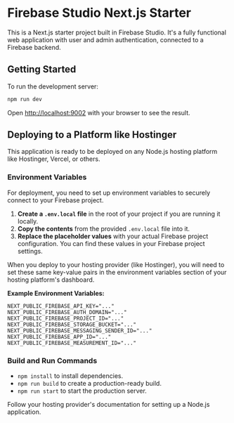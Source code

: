 # Firebase Studio Next.js Starter

This is a Next.js starter project built in Firebase Studio. It's a fully functional web application with user and admin authentication, connected to a Firebase backend.

## Getting Started

To run the development server:

```bash
npm run dev
```

Open [http://localhost:9002](http://localhost:9002) with your browser to see the result.

## Deploying to a Platform like Hostinger

This application is ready to be deployed on any Node.js hosting platform like Hostinger, Vercel, or others.

### Environment Variables

For deployment, you need to set up environment variables to securely connect to your Firebase project.

1.  **Create a `.env.local` file** in the root of your project if you are running it locally.
2.  **Copy the contents** from the provided `.env.local` file into it.
3.  **Replace the placeholder values** with your actual Firebase project configuration. You can find these values in your Firebase project settings.

When you deploy to your hosting provider (like Hostinger), you will need to set these same key-value pairs in the environment variables section of your hosting platform's dashboard.

**Example Environment Variables:**

```
NEXT_PUBLIC_FIREBASE_API_KEY="..."
NEXT_PUBLIC_FIREBASE_AUTH_DOMAIN="..."
NEXT_PUBLIC_FIREBASE_PROJECT_ID="..."
NEXT_PUBLIC_FIREBASE_STORAGE_BUCKET="..."
NEXT_PUBLIC_FIREBASE_MESSAGING_SENDER_ID="..."
NEXT_PUBLIC_FIREBASE_APP_ID="..."
NEXT_PUBLIC_FIREBASE_MEASUREMENT_ID="..."
```

### Build and Run Commands

-   `npm install` to install dependencies.
-   `npm run build` to create a production-ready build.
-   `npm run start` to start the production server.

Follow your hosting provider's documentation for setting up a Node.js application.
